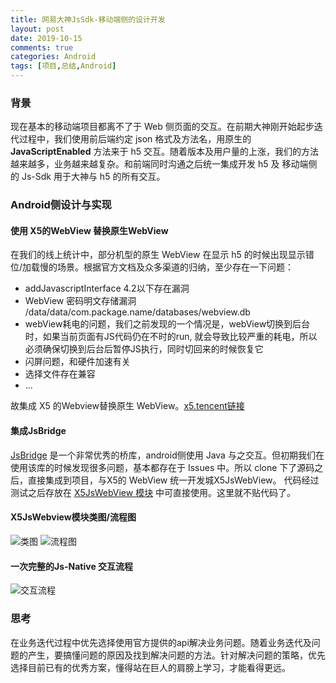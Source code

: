 ```yaml
---
title: 网易大神JsSdk-移动端侧的设计开发
layout: post
date: 2019-10-15
comments: true
categories: Android
tags: [项目,总结,Android]
---
```

<!--more-->

### 背景

现在基本的移动端项目都离不了于 Web 侧页面的交互。在前期大神刚开始起步迭代过程中，我们使用前后端约定 json 格式及方法名，用原生的 **JavaScriptEnabled** 方法来于 h5 交互。随着版本及用户量的上涨，我们的方法越来越多，业务越来越复杂。和前端同时沟通之后统一集成开发 h5 及 移动端侧的 Js-Sdk 用于大神与 h5 的所有交互。

### Android侧设计与实现

#### 使用 X5的WebView 替换原生WebView

在我们的线上统计中，部分机型的原生 WebView 在显示 h5 的时候出现显示错位/加载慢的场景。根据官方文档及众多渠道的归纳，至少存在一下问题：

* addJavascriptInterface 4.2以下存在漏洞
* WebView 密码明文存储漏洞 /data/data/com.package.name/databases/webview.db
* webView耗电的问题，我们之前发现的一个情况是，webView切换到后台时，如果当前页面有JS代码仍在不时的run, 就会导致比较严重的耗电，所以必须确保切换到后台后暂停JS执行，同时切回来的时候恢复它
* 闪屏问题，和硬件加速有关
* 选择文件存在兼容
* ...

故集成 X5 的Webview替换原生 WebView。[x5.tencent链接](https://x5.tencent.com/tbs/index.html)

#### 集成JsBridge

[JsBridge](https://github.com/lzyzsd/JsBridge) 是一个非常优秀的桥库，android侧使用 Java 与之交互。但初期我们在使用该库的时候发现很多问题，基本都存在于 Issues 中。所以 clone 下了源码之后，直接集成到项目，与X5的 WebView 统一开发城X5JsWebView。 代码经过测试之后存放在 [X5JsWebView 模块](https://github.com/YummyLau/AndroidModularArchiteture/tree/master/libWebview) 中可直接使用。这里就不贴代码了。

#### X5JsWebview模块类图/流程图

<img src="https://github.com/YummyLau/hexo/blob/master/source/pics/20191015/2_1.png?raw=true"  alt="类图" align=center />

<img src="https://github.com/YummyLau/hexo/blob/master/source/pics/20191015/2_2.png?raw=true"  alt="流程图" align=center />

#### 一次完整的Js-Native 交互流程

<img src="https://github.com/YummyLau/hexo/blob/master/source/pics/20191015/2_3.png?raw=true"  alt="交互流程" align=center />

### 思考

在业务迭代过程中优先选择使用官方提供的api解决业务问题。随着业务迭代及问题的产生，要搞懂问题的原因及找到解决问题的方法。针对解决问题的策略，优先选择目前已有的优秀方案，懂得站在巨人的肩膀上学习，才能看得更远。